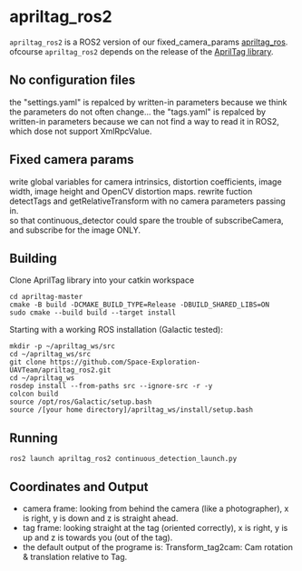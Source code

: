 

# apriltag_ros2

`apriltag_ros2` is a ROS2 version of our fixed_camera_params [apriltag_ros](https://github.com/Space-Exploration-UAVTeam/apriltag_ros1/tree/fixed_camera_params). 
ofcourse `apriltag_ros2` depends on the release of the [AprilTag library](https://github.com/AprilRobotics/apriltag). 

## No configuration files
the "settings.yaml" is repalced by written-in parameters because we think the parameters do not often change...
the "tags.yaml" is repalced by written-in parameters because we can not find a way to read it in ROS2, which dose not support XmlRpcValue.

## Fixed camera params
write global variables for camera intrinsics, distortion coefficients, image width, image height and OpenCV distortion maps. rewrite fuction detectTags and getRelativeTransform with no camera parameters passing in.   
so that continuous_detector could spare the trouble of subscribeCamera, and subscribe for the image ONLY.  

## Building
Clone AprilTag library into your catkin workspace 
```
cd apriltag-master
cmake -B build -DCMAKE_BUILD_TYPE=Release -DBUILD_SHARED_LIBS=ON
sudo cmake --build build --target install
```

Starting with a working ROS installation (Galactic tested):
```
mkdir -p ~/apriltag_ws/src             
cd ~/apriltag_ws/src                  
git clone https://github.com/Space-Exploration-UAVTeam/apriltag_ros2.git 
cd ~/apriltag_ws                       
rosdep install --from-paths src --ignore-src -r -y  
colcon build   
source /opt/ros/Galactic/setup.bash 
source /[your home directory]/apriltag_ws/install/setup.bash 
```

## Running
```
ros2 launch apriltag_ros2 continuous_detection_launch.py
```

## Coordinates and Output
- camera frame: looking from behind the camera (like a photographer), x is right, y is down and z is straight ahead.  
- tag frame: looking straight at the tag (oriented correctly), x is right, y is up and z is towards you (out of the tag).
- the default output of the programe is: Transform_tag2cam: Cam rotation & translation relative to Tag.
